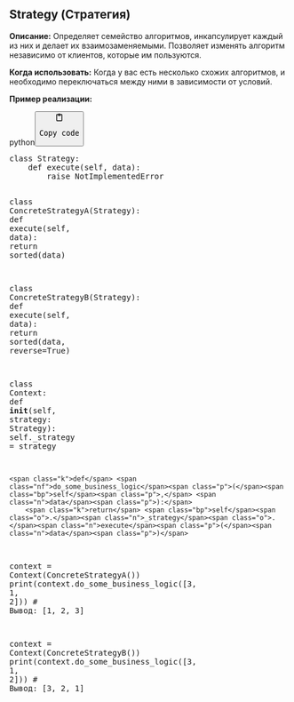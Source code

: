 <h2>Strategy (Стратегия)</h2>
<p><strong>Описание:</strong> Определяет семейство алгоритмов, инкапсулирует каждый из них и делает их взаимозаменяемыми.
Позволяет изменять алгоритм независимо от клиентов, которые им пользуются.</p>
<p><strong>Когда использовать:</strong> Когда у вас есть несколько схожих алгоритмов,
и необходимо переключаться между ними в зависимости от условий.</p>
<p><strong>Пример реализации:</strong></p>
<div class="code-element"><div class="lang-line"><text>python</text><button class="copy-code-button" onclick="copyCode(this)"><svg style="width: 1.2em;height: 1.2em;" aria-hidden="true" xmlns="http://www.w3.org/2000/svg" fill="none" viewBox="0 0 24 24"><path stroke="currentColor" stroke-linecap="round" stroke-linejoin="round" stroke-width="2" d="M15 4h3a1 1 0 0 1 1 1v15a1 1 0 0 1-1 1H6a1 1 0 0 1-1-1V5a1 1 0 0 1 1-1h3m0 3h6m-5-4v4h4V3h-4Z"/></svg><pre>Copy code</pre></button></div><div class="code"><div class="highlight"><pre><span></span><span class="k">class</span> <span class="nc">Strategy</span><span class="p">:</span>
    <span class="k">def</span> <span class="nf">execute</span><span class="p">(</span><span class="bp">self</span><span class="p">,</span> <span class="n">data</span><span class="p">):</span>
        <span class="k">raise</span> <span class="ne">NotImplementedError</span>

<span class="k">class</span> <span class="nc">ConcreteStrategyA</span><span class="p">(</span><span class="n">Strategy</span><span class="p">):</span>
    <span class="k">def</span> <span class="nf">execute</span><span class="p">(</span><span class="bp">self</span><span class="p">,</span> <span class="n">data</span><span class="p">):</span>
        <span class="k">return</span> <span class="nb">sorted</span><span class="p">(</span><span class="n">data</span><span class="p">)</span>

<span class="k">class</span> <span class="nc">ConcreteStrategyB</span><span class="p">(</span><span class="n">Strategy</span><span class="p">):</span>
    <span class="k">def</span> <span class="nf">execute</span><span class="p">(</span><span class="bp">self</span><span class="p">,</span> <span class="n">data</span><span class="p">):</span>
        <span class="k">return</span> <span class="nb">sorted</span><span class="p">(</span><span class="n">data</span><span class="p">,</span> <span class="n">reverse</span><span class="o">=</span><span class="kc">True</span><span class="p">)</span>

<span class="k">class</span> <span class="nc">Context</span><span class="p">:</span>
    <span class="k">def</span> <span class="fm">__init__</span><span class="p">(</span><span class="bp">self</span><span class="p">,</span> <span class="n">strategy</span><span class="p">:</span> <span class="n">Strategy</span><span class="p">):</span>
        <span class="bp">self</span><span class="o">.</span><span class="n">_strategy</span> <span class="o">=</span> <span class="n">strategy</span>

    <span class="k">def</span> <span class="nf">do_some_business_logic</span><span class="p">(</span><span class="bp">self</span><span class="p">,</span> <span class="n">data</span><span class="p">):</span>
        <span class="k">return</span> <span class="bp">self</span><span class="o">.</span><span class="n">_strategy</span><span class="o">.</span><span class="n">execute</span><span class="p">(</span><span class="n">data</span><span class="p">)</span>

<span class="n">context</span> <span class="o">=</span> <span class="n">Context</span><span class="p">(</span><span class="n">ConcreteStrategyA</span><span class="p">())</span>
<span class="nb">print</span><span class="p">(</span><span class="n">context</span><span class="o">.</span><span class="n">do_some_business_logic</span><span class="p">([</span><span class="mi">3</span><span class="p">,</span> <span class="mi">1</span><span class="p">,</span> <span class="mi">2</span><span class="p">]))</span>  <span class="c1"># Вывод: [1, 2, 3]</span>

<span class="n">context</span> <span class="o">=</span> <span class="n">Context</span><span class="p">(</span><span class="n">ConcreteStrategyB</span><span class="p">())</span>
<span class="nb">print</span><span class="p">(</span><span class="n">context</span><span class="o">.</span><span class="n">do_some_business_logic</span><span class="p">([</span><span class="mi">3</span><span class="p">,</span> <span class="mi">1</span><span class="p">,</span> <span class="mi">2</span><span class="p">]))</span>  <span class="c1"># Вывод: [3, 2, 1]</span>
</pre></div></div></div>